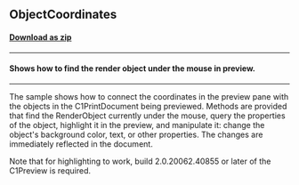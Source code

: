 ## ObjectCoordinates
#### [Download as zip](https://minhaskamal.github.io/DownGit/#/home?url=https://github.com/GrapeCity/ComponentOne-WinForms-Samples/tree/master/NetFramework\Reports\C1Preview\VB\ObjectCoordinates)
____
#### Shows how to find the render object under the mouse in preview.
____
The sample shows how to connect the coordinates in the preview pane with the objects in the C1PrintDocument being previewed. Methods are provided that find the RenderObject currently under the mouse, query the properties of the object, highlight it in the preview, and manipulate it: change the object's background color, text, or other properties. The changes are immediately reflected in the document. 

Note that for highlighting to work, build 2.0.20062.40855 or later of the C1Preview is required. 